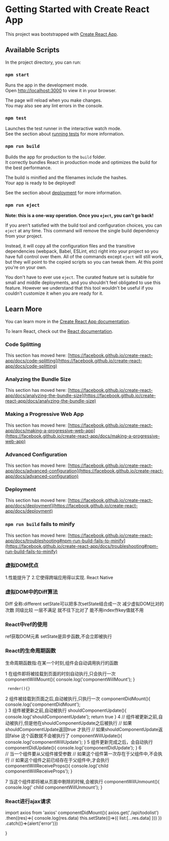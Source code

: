# Getting Started with Create React App

This project was bootstrapped with [Create React App](https://github.com/facebook/create-react-app).

## Available Scripts

In the project directory, you can run:

### `npm start`

Runs the app in the development mode.\
Open [http://localhost:3000](http://localhost:3000) to view it in your browser.

The page will reload when you make changes.\
You may also see any lint errors in the console.

### `npm test`

Launches the test runner in the interactive watch mode.\
See the section about [running tests](https://facebook.github.io/create-react-app/docs/running-tests) for more information.

### `npm run build`

Builds the app for production to the `build` folder.\
It correctly bundles React in production mode and optimizes the build for the best performance.

The build is minified and the filenames include the hashes.\
Your app is ready to be deployed!

See the section about [deployment](https://facebook.github.io/create-react-app/docs/deployment) for more information.

### `npm run eject`

**Note: this is a one-way operation. Once you `eject`, you can't go back!**

If you aren't satisfied with the build tool and configuration choices, you can `eject` at any time. This command will remove the single build dependency from your project.

Instead, it will copy all the configuration files and the transitive dependencies (webpack, Babel, ESLint, etc) right into your project so you have full control over them. All of the commands except `eject` will still work, but they will point to the copied scripts so you can tweak them. At this point you're on your own.

You don't have to ever use `eject`. The curated feature set is suitable for small and middle deployments, and you shouldn't feel obligated to use this feature. However we understand that this tool wouldn't be useful if you couldn't customize it when you are ready for it.

## Learn More

You can learn more in the [Create React App documentation](https://facebook.github.io/create-react-app/docs/getting-started).

To learn React, check out the [React documentation](https://reactjs.org/).

### Code Splitting

This section has moved here: [https://facebook.github.io/create-react-app/docs/code-splitting](https://facebook.github.io/create-react-app/docs/code-splitting)

### Analyzing the Bundle Size

This section has moved here: [https://facebook.github.io/create-react-app/docs/analyzing-the-bundle-size](https://facebook.github.io/create-react-app/docs/analyzing-the-bundle-size)

### Making a Progressive Web App

This section has moved here: [https://facebook.github.io/create-react-app/docs/making-a-progressive-web-app](https://facebook.github.io/create-react-app/docs/making-a-progressive-web-app)

### Advanced Configuration

This section has moved here: [https://facebook.github.io/create-react-app/docs/advanced-configuration](https://facebook.github.io/create-react-app/docs/advanced-configuration)

### Deployment

This section has moved here: [https://facebook.github.io/create-react-app/docs/deployment](https://facebook.github.io/create-react-app/docs/deployment)

### `npm run build` fails to minify

This section has moved here: [https://facebook.github.io/create-react-app/docs/troubleshooting#npm-run-build-fails-to-minify](https://facebook.github.io/create-react-app/docs/troubleshooting#npm-run-build-fails-to-minify)



### 虚拟DOM优点
 1.性能提升了
 2.它使得跨端应用得以实现. React Native
### 虚拟DOM中的Diff算法
  Diff 全称:different
  setState可以把多次setState结合成一次 减少虚拟DOM比对的次数
  同级比较  一层不满足 就不往下比对了
  能不用index作key值就不用 
### React中ref的使用
   ref获取DOM元素
  setState是异步函数,不会立即被执行
  ### React的生命周期函数
  生命周期函数指:在某一个时刻,组件会自动调用执行的函数

  1 在组件即将被挂载到页面的时刻自动执行,只会执行一次
    componentWillMount(){
        console.log('componentWillMount');
    }

     render(){}
     
  2 组件被挂载到页面之后,自动被执行,只执行一次
    componentDidMount(){
        console.log('componentDidMount');      
    }
  3 组件被更新之前,自动被执行
    shouldComponentUpdate(){
        console.log('shouldComponentUpdate');
        return true
    }
 4
    // 组件被更新之前,自动被执行,但是他在shouldComponentUpdate之后被执行
    // 如果shouldComponentUpdate返回true 才执行
    // 如果shouldComponentUpdate返回false 这个函数就不会被执行了
    componentWillUpdate(){
        console.log('componentWillUpdate');
    }
   5 组件更新完成之后，会自动执行
    componentDidUpdate(){
        console.log('componentDidUpdate');
    }
 6   
    // 当一个组件要从父组件接受参数
    // 如果这个组件第一次存在于父组件中,不会执行
    // 如果这个组件之前已经存在于父组件中,才会执行
    componentWillReceiveProps(){
        console.log('child componentWillReceiveProps');
    }

  7   当这个组件即将被从页面中剔除的时候,会被执行
    componentWillUnmount(){
        console.log(' child componentWillUnmount');
    }

### React进行ajax请求

import axios from 'axios'
componentDidMount(){
  axios.get('./api/todolist')
  .then((res)=>{
    console.log(res.data)
    this.setState(()=>({
      list:[...res.data]
    }))
  })
  .catch(()=>{alert('error')})

}